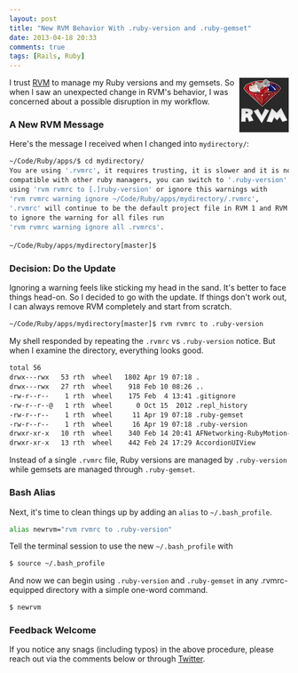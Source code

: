 ```yaml
---
layout: post
title: "New RVM Behavior With .ruby-version and .ruby-gemset"
date: 2013-04-18 20:33
comments: true
tags: [Rails, Ruby]
---
```

<a href="/blog/2013/04/18/new-rvm-behavior-ruby-version-ruby-gemset/"><img src="/images/rvm.png" height="98" width="89" align="right" alt="RVM .ruby-version .ruby-gemset" title="RVM .ruby-version .ruby-gemset"></a>
I trust [RVM](http://rvm.io) to manage my Ruby versions and my gemsets. So when I saw an unexpected change in RVM's behavior, I was concerned about a possible disruption in my workflow. 

<!--more-->

### A New RVM Message
Here's the message I received when I changed into `mydirectory/`: 

~~~bash
~/Code/Ruby/apps/$ cd mydirectory/
You are using '.rvmrc', it requires trusting, it is slower and it is not
compatible with other ruby managers, you can switch to '.ruby-version'
using 'rvm rvmrc to [.]ruby-version' or ignore this warnings with 
'rvm rvmrc warning ignore ~/Code/Ruby/apps/mydirectory/.rvmrc', 
'.rvmrc' will continue to be the default project file in RVM 1 and RVM 2,
to ignore the warning for all files run 
'rvm rvmrc warning ignore all .rvmrcs'.

~/Code/Ruby/apps/mydirectory[master]$
~~~

### Decision: Do the Update
Ignoring a warning feels like sticking my head in the sand. It's better to face things head-on. So I decided to go with the update. If things don't work out, I can always remove RVM completely and start from scratch.

~~~bash
~/Code/Ruby/apps/mydirectory[master]$ rvm rvmrc to .ruby-version

~~~
My shell responded by repeating the `.rvmrc` vs `.ruby-version` notice. But when I examine the directory, everything looks good.
~~~bash
total 56
drwx---rwx   53 rth  wheel   1802 Apr 19 07:18 .
drwx---rwx   27 rth  wheel    918 Feb 10 08:26 ..
-rw-r--r--    1 rth  wheel    175 Feb  4 13:41 .gitignore
-rw-r--r--@   1 rth  wheel      0 Oct 15  2012 .repl_history
-rw-r--r--    1 rth  wheel     11 Apr 19 07:18 .ruby-gemset
-rw-r--r--    1 rth  wheel     16 Apr 19 07:18 .ruby-version
drwxr-xr-x   10 rth  wheel    340 Feb 14 20:41 AFNetworking-RubyMotion-Example
drwxr-xr-x   13 rth  wheel    442 Feb 24 17:29 AccordionUIView
~~~

Instead of a single `.rvmrc` file, Ruby versions are managed by
`.ruby-version` while gemsets are managed through `.ruby-gemset`.

### Bash Alias
Next, it's time to clean things up by adding an `alias` to
`~/.bash_profile`.
~~~bash
alias newrvm="rvm rvmrc to .ruby-version"
~~~

Tell the terminal session to use the new `~/.bash_profile` with
~~~bash
$ source ~/.bash_profile
~~~

And now we can begin using `.ruby-version` and `.ruby-gemset` in any .rvmrc-equipped directory with a simple one-word command.
~~~bash
$ newrvm
~~~

### Feedback Welcome
If you notice any snags (including typos) in the above procedure, please reach out via the comments below or through [Twitter](http://twitter.com/rayhightower).


